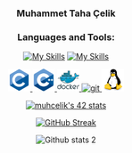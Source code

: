 <div align="center">

### Muhammet Taha Çelik  

<h3 align="center">Languages and Tools:</h3>

[![My Skills](https://skillicons.dev/icons?i=c,cpp,python,html,css,php)](https://skillicons.dev)
[![My Skills](https://skillicons.dev/icons?i=docker,git,bash,linux,wordpress)](https://skillicons.dev)
<p align="center"> <a href="https://www.cprogramming.com/" target="_blank" rel="noreferrer"> <img src="https://raw.githubusercontent.com/devicons/devicon/master/icons/c/c-original.svg" alt="c" width="40" height="40"/> </a> <a href="https://www.w3schools.com/cpp/" target="_blank" rel="noreferrer"> <img src="https://raw.githubusercontent.com/devicons/devicon/master/icons/cplusplus/cplusplus-original.svg" alt="cplusplus" width="40" height="40"/> </a> <a href="https://www.docker.com/" target="_blank" rel="noreferrer"> <img src="https://raw.githubusercontent.com/devicons/devicon/master/icons/docker/docker-original-wordmark.svg" alt="docker" width="40" height="40"/> </a> <a href="https://git-scm.com/" target="_blank" rel="noreferrer"> <img src="https://www.vectorlogo.zone/logos/git-scm/git-scm-icon.svg" alt="git" width="40" height="40"/> </a> <a href="https://www.linux.org/" target="_blank" rel="noreferrer"> <img src="https://raw.githubusercontent.com/devicons/devicon/master/icons/linux/linux-original.svg" alt="linux" width="40" height="40"/> </a> </p>

[![muhcelik's 42 stats](https://badge.mediaplus.ma/darkblue/muhcelik?1337Badge=off&UM6P=off)](https://github.com/oakoudad/badge42)

[![GitHub Streak](https://streak-stats.demolab.com?user=tatataha&theme=highcontrast)](https://git.io/streak-stats)

![Github stats 2](https://github-readme-stats.vercel.app/api?username=tatataha&show_icons=true&theme=highcontrast)
